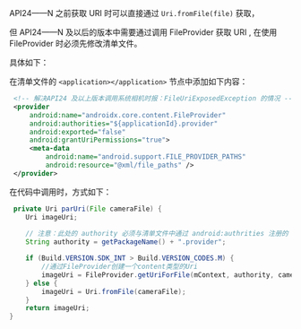 API24——N 之前获取 URI 时可以直接通过 `Uri.fromFile(file)` 获取，

但 API24——N 及以后的版本中需要通过调用 FileProvider 获取 URI , 在使用 FileProvider 时必须先修改清单文件。

具体如下：

在清单文件的 `<application></application>` 节点中添加如下内容：

```xml
 <!-- 解决API24 及以上版本调用系统相机时报：FileUriExposedException 的情况 -->
 <provider
     android:name="androidx.core.content.FileProvider"
     android:authorities="${applicationId}.provider"
     android:exported="false"
     android:grantUriPermissions="true">
     <meta-data
         android:name="android.support.FILE_PROVIDER_PATHS"
         android:resource="@xml/file_paths" />
 </provider>
```

在代码中调用时，方式如下：

```java
 private Uri parUri(File cameraFile) {
    Uri imageUri;
    
    // 注意：此处的 authority 必须与清单文件中通过 android:authrities 注册的 主机名完全一致！！！
    String authority = getPackageName() + ".provider";

    if (Build.VERSION.SDK_INT > Build.VERSION_CODES.M) {
        //通过FileProvider创建一个content类型的Uri
        imageUri = FileProvider.getUriForFile(mContext, authority, cameraFile);
    } else {
        imageUri = Uri.fromFile(cameraFile);
    }
    return imageUri;
}
```
